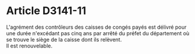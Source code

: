 # Article D3141-11

  
L'agrément des contrôleurs des caisses de congés payés est délivré pour une durée n'excédant pas cinq ans par arrêté du préfet du département où se trouve le siège de la caisse dont ils relèvent.   
Il est renouvelable.